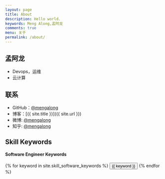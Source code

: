 ```yaml
---
layout: page
title: About
description: Hello world.
keywords: Meng Along,孟阿龙
comments: true
menu: 关于
permalink: /about/
---
```


## 孟阿龙

* Devops，运维
* 云计算

## 联系

* GitHub：[@mengalong](https://github.com/mengalong)
* 博客：[{{ site.title }}]({{ site.url }})
* 微博: [@mengalong](http://weibo.com/mengalong)
* 知乎: [@mengalong](https://www.zhihu.com/people/meng-a-long)

## Skill Keywords

#### Software Engineer Keywords
<div class="btn-inline">
    {% for keyword in site.skill_software_keywords %}
    <button class="btn btn-outline" type="button">{{ keyword }}</button>
    {% endfor %}
</div>


